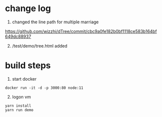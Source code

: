 # change log

1. changed the line path for multiple marriage

https://github.com/wizzhi/dTree/commit/cbc9a0fe182b0bf1118ce583b164bf649dc88937

2. /test/demo/tree.html added

# build steps
1. start docker
```
docker run -it -d -p 3000:80 node:11
```
2. logon vm
```
yarn install
yarn run demo
```
